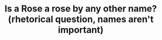 ---
pid: ch783
title: Is a Rose a rose by any other name? (rhetorical question, names aren't important)
location_transcription: Market/Arch St. between 15th & 9th
coordinates: "[-75.157515640591, 39.952747177654]"
zipcode: '19107'
gen_neighborhood: Center City
neighborhood: Washington Square West,Avenue of The Arts,Midtown Village,Chinatown
outside_phl: 
age: '27'
age_range: 20-29
instagram: 
image_file_name: ch_783.jpg
proposal_transcription: |-
  A monument to All ethnic groups involved in the building of Philly similar to the style of Freedom Sculpture (Zenos Frudakis) and the pillars found in City Hall's North Arch.
  Each ethnic group has been important to the building of different areas/public works in Philly.
topic: History,Inclusivity,Race Ethnicity
topic_summary: 0, 0, 0, 0
type: Sculpture Statue
keywords_other: public works, ethnic groups
credit: Louis Taylor
image_labels: 
twitter: 
facebook: 
permalink: "/monuments/ch783/"
layout: item-page
---